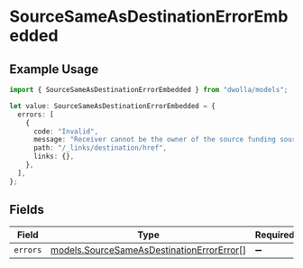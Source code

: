 # SourceSameAsDestinationErrorEmbedded

## Example Usage

```typescript
import { SourceSameAsDestinationErrorEmbedded } from "dwolla/models";

let value: SourceSameAsDestinationErrorEmbedded = {
  errors: [
    {
      code: "Invalid",
      message: "Receiver cannot be the owner of the source funding source.",
      path: "/_links/destination/href",
      links: {},
    },
  ],
};
```

## Fields

| Field                                                                                        | Type                                                                                         | Required                                                                                     | Description                                                                                  |
| -------------------------------------------------------------------------------------------- | -------------------------------------------------------------------------------------------- | -------------------------------------------------------------------------------------------- | -------------------------------------------------------------------------------------------- |
| `errors`                                                                                     | [models.SourceSameAsDestinationErrorError](../models/sourcesameasdestinationerrorerror.md)[] | :heavy_minus_sign:                                                                           | N/A                                                                                          |